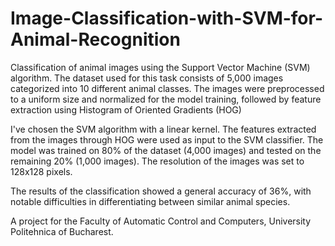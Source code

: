 # Image-Classification-with-SVM-for-Animal-Recognition

Classification of animal images using the Support Vector Machine (SVM) algorithm. The dataset used for this task consists of 5,000 images categorized into 10 different animal classes. The images were preprocessed to a uniform size and normalized for the model training, followed by feature extraction using Histogram of Oriented Gradients (HOG)

I've chosen the SVM algorithm with a linear kernel. The features extracted from the images through HOG were used as input to the SVM classifier. The model was trained on 80% of the dataset (4,000 images) and tested on the remaining 20% (1,000 images). The resolution of the images was set to 128x128 pixels.

The results of the classification showed a general accuracy of 36%, with notable difficulties in differentiating between similar animal species. 

A project for the Faculty of Automatic Control and Computers, University Politehnica of Bucharest.
